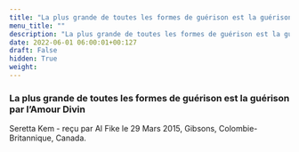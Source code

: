 ```yaml
---
title: "La plus grande de toutes les formes de guérison est la guérison par l’Amour Divin"
menu_title: ""
description: "La plus grande de toutes les formes de guérison est la guérison par l’Amour Divin"
date: 2022-06-01 06:00:01+00:127
draft: False
hidden: True
weight:
---
```

### La plus grande de toutes les formes de guérison est la guérison par l’Amour Divin

Seretta Kem - reçu par Al Fike le 29 Mars 2015, Gibsons, Colombie-Britannique, Canada.



